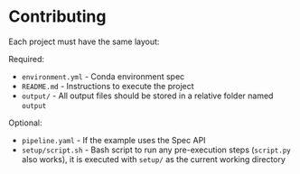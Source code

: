 # Contributing

Each project must have the same layout:

Required:

* `environment.yml` - Conda environment spec
* `README.md` - Instructions to execute the project
* `output/` - All output files should be stored in a relative folder named `output`

Optional:

* `pipeline.yaml` - If the example uses the Spec API
* `setup/script.sh` - Bash script to run any pre-execution steps (`script.py` also works), it is executed with `setup/` as the current working directory
